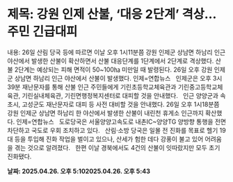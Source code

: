 # **제목: 강원 인제 산불, ‘대응 2단계’ 격상…주민 긴급대피**

  내용: 26일 산림 당국 등에 따르면 이날 오후 1시11분쯤 강원 인제군 상남면 하남리 인근 야산에서 발생한 산불이 확산하면서 산불 대응단계를 1단계에서 2단계로 격상했다. 산불 2단계는 예상되는 피해 면적이 50~100㏊ 미만일 때 발령된다.       26일 오후 강원 인제군 상남면 하남리 인근 야산에서 산불이 발생했다. 인제=연합뉴스       인제군은 오후 3시39분 재난문자를 통해 산불 인근 주민들에게 기린초등학교체육관과 기린중고등학교체육관, 기린실내체육관, 기린면행정복지센터로 대피할 것을 안내했다.     인근 양양군과 속초시, 고성군도 재난문자로 대피 등 사전 대비할 것을 안내했다.       26일 오후 1시18분쯤 강원 인제군 상남면 하남리 한 야산에서 발생한 산불이 내린천 휴게소 인근까지 확산했다. 인제=연합뉴스       도로당국은 서울양양고속도로 내촌IC~양양TG 양방향 통행을 전면 차단하고 국도로 우회 조치하고 있다.     산림·소방 당국은 일몰 전 진화를 목표로 헬기 19대 등을 투입해 진화 작업을 벌이고 있으나, 산세가 험한 데다 강풍이 불고 있어 어려움을 겪는 것으로 알려졌다.     한편 이날 경북에서도 4건의 산불이 잇따랐지만 모두 초기 진화됐다.

  **날짜: 2025.04.26. 오후 5:102025.04.26. 오후 5:43**